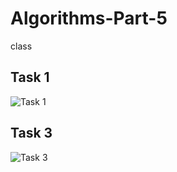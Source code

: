 # Algorithms-Part-5
class

<h2>Task 1</h2>

<img src="img1.png" alt="Task 1">

<h2>Task 3</h2>

<img src="img3.png" alt="Task 3">